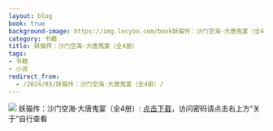 ```yaml
---
layout: blog
book: true
background-image: https://img.locyoo.com/book妖猫传：沙门空海·大唐鬼宴（全4册）.jpg
category: 书籍
title: 妖猫传：沙门空海·大唐鬼宴（全4册）
tags:
- 书籍
- 小说
redirect_from:
  - /2024/03/妖猫传：沙门空海·大唐鬼宴（全4册）/
---
```

![](https://img.locyoo.com/book妖猫传：沙门空海·大唐鬼宴（全4册）.jpg)
妖猫传：沙门空海·大唐鬼宴（全4册）: <a name = "ref1" href="https://url18.ctfile.com/f/50983618-1380049354-a811ac?p=3619">点击下载</a>，访问密码请点击右上方“关于”自行查看